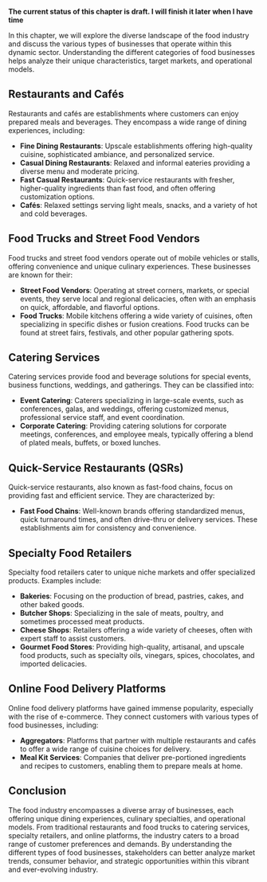 **The current status of this chapter is draft. I will finish it later when I have time**

In this chapter, we will explore the diverse landscape of the food industry and discuss the various types of businesses that operate within this dynamic sector. Understanding the different categories of food businesses helps analyze their unique characteristics, target markets, and operational models.

Restaurants and Cafés
---------------------

Restaurants and cafés are establishments where customers can enjoy prepared meals and beverages. They encompass a wide range of dining experiences, including:

* **Fine Dining Restaurants**: Upscale establishments offering high-quality cuisine, sophisticated ambiance, and personalized service.
* **Casual Dining Restaurants**: Relaxed and informal eateries providing a diverse menu and moderate pricing.
* **Fast Casual Restaurants**: Quick-service restaurants with fresher, higher-quality ingredients than fast food, and often offering customization options.
* **Cafés**: Relaxed settings serving light meals, snacks, and a variety of hot and cold beverages.

Food Trucks and Street Food Vendors
-----------------------------------

Food trucks and street food vendors operate out of mobile vehicles or stalls, offering convenience and unique culinary experiences. These businesses are known for their:

* **Street Food Vendors**: Operating at street corners, markets, or special events, they serve local and regional delicacies, often with an emphasis on quick, affordable, and flavorful options.
* **Food Trucks**: Mobile kitchens offering a wide variety of cuisines, often specializing in specific dishes or fusion creations. Food trucks can be found at street fairs, festivals, and other popular gathering spots.

Catering Services
-----------------

Catering services provide food and beverage solutions for special events, business functions, weddings, and gatherings. They can be classified into:

* **Event Catering**: Caterers specializing in large-scale events, such as conferences, galas, and weddings, offering customized menus, professional service staff, and event coordination.
* **Corporate Catering**: Providing catering solutions for corporate meetings, conferences, and employee meals, typically offering a blend of plated meals, buffets, or boxed lunches.

Quick-Service Restaurants (QSRs)
--------------------------------

Quick-service restaurants, also known as fast-food chains, focus on providing fast and efficient service. They are characterized by:

* **Fast Food Chains**: Well-known brands offering standardized menus, quick turnaround times, and often drive-thru or delivery services. These establishments aim for consistency and convenience.

Specialty Food Retailers
------------------------

Specialty food retailers cater to unique niche markets and offer specialized products. Examples include:

* **Bakeries**: Focusing on the production of bread, pastries, cakes, and other baked goods.
* **Butcher Shops**: Specializing in the sale of meats, poultry, and sometimes processed meat products.
* **Cheese Shops**: Retailers offering a wide variety of cheeses, often with expert staff to assist customers.
* **Gourmet Food Stores**: Providing high-quality, artisanal, and upscale food products, such as specialty oils, vinegars, spices, chocolates, and imported delicacies.

Online Food Delivery Platforms
------------------------------

Online food delivery platforms have gained immense popularity, especially with the rise of e-commerce. They connect customers with various types of food businesses, including:

* **Aggregators**: Platforms that partner with multiple restaurants and cafés to offer a wide range of cuisine choices for delivery.
* **Meal Kit Services**: Companies that deliver pre-portioned ingredients and recipes to customers, enabling them to prepare meals at home.

Conclusion
----------

The food industry encompasses a diverse array of businesses, each offering unique dining experiences, culinary specialties, and operational models. From traditional restaurants and food trucks to catering services, specialty retailers, and online platforms, the industry caters to a broad range of customer preferences and demands. By understanding the different types of food businesses, stakeholders can better analyze market trends, consumer behavior, and strategic opportunities within this vibrant and ever-evolving industry.
